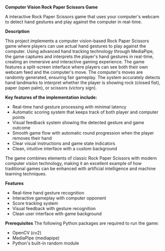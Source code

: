 **Computer Vision Rock Paper Scissors Game**

A interactive Rock Paper Scissors game that uses your computer's webcam to detect hand gestures and play against the computer in real-time.

**Description**

This project implements a computer vision-based Rock Paper Scissors game where players can use actual hand gestures to play against the computer. Using advanced hand tracking technology through MediaPipe, the game captures and interprets the player's hand gestures in real-time, creating an immersive and interactive gaming experience.
The game features a split-screen interface where players can see both their own webcam feed and the computer's move. The computer's moves are randomly generated, ensuring fair gameplay. The system accurately detects hand landmarks to interpret whether the player is showing rock (closed fist), paper (open palm), or scissors (victory sign).

**Key features of the implementation include:**

- Real-time hand gesture processing with minimal latency
- Automatic scoring system that keeps track of both player and computer points
- Visual feedback system showing the detected gesture and game outcome
- Smooth game flow with automatic round progression when the player removes their hand
- Clear visual instructions and game state indicators
- Clean, intuitive interface with a custom background

The game combines elements of classic Rock Paper Scissors with modern computer vision technology, making it an excellent example of how traditional games can be enhanced with artificial intelligence and machine learning techniques.

**Features**

- Real-time hand gesture recognition
- Interactive gameplay with computer opponent
- Score tracking system
- Visual feedback with gesture recognition
- Clean user interface with game background

**Prerequisites**
The following Python packages are required to run the game:

- OpenCV (cv2)
- MediaPipe (mediapipe)
- Python's built-in random module
